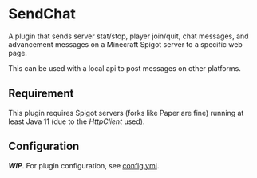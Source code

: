 # SendChat

A plugin that sends server stat/stop, player join/quit, chat messages, and advancement messages on a Minecraft Spigot server to a specific web page.

This can be used with a local api to post messages on other platforms.

## Requirement

This plugin requires Spigot servers (forks like Paper are fine) running at least Java 11 (due to the *HttpClient* used). 

## Configuration

***WIP***. For plugin configuration, see [config.yml](src/main/resources/config.yml).
